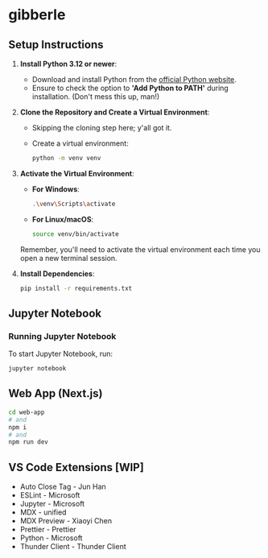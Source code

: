 # gibberle

## Setup Instructions

1. **Install Python 3.12 or newer**:

   - Download and install Python from the [official Python website](https://www.python.org/downloads/).
   - Ensure to check the option to **'Add Python to PATH'** during installation. (Don't mess this up, man!)

2. **Clone the Repository and Create a Virtual Environment**:

   - Skipping the cloning step here; y'all got it.

   - Create a virtual environment:
     ```bash
     python -m venv venv
     ```

3. **Activate the Virtual Environment**:

   - **For Windows**:

     ```bash
     .\venv\Scripts\activate
     ```

   - **For Linux/macOS**:
     ```bash
     source venv/bin/activate
     ```

   Remember, you'll need to activate the virtual environment each time you open a new terminal session.

4. **Install Dependencies**:

   ```bash
   pip install -r requirements.txt
   ```

## Jupyter Notebook

### Running Jupyter Notebook

To start Jupyter Notebook, run:

```bash
jupyter notebook
```

## Web App (Next.js)

```bash
cd web-app
# and
npm i
# and
npm run dev
```

## VS Code Extensions [WIP]

- Auto Close Tag - Jun Han
- ESLint - Microsoft
- Jupyter - Microsoft
- MDX - unified
- MDX Preview - Xiaoyi Chen
- Prettier - Prettier
- Python - Microsoft
- Thunder Client - Thunder Client
